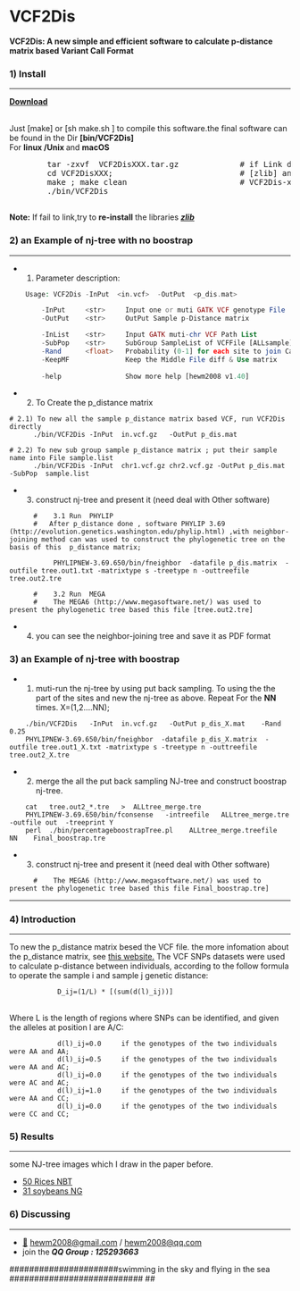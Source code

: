 # VCF2Dis
<b>VCF2Dis: A new simple and efficient software to calculate p-distance matrix based Variant Call Format</b>

###  1) Install
------------

<b> [Download](https://github.com/BGI-shenzhen/VCF2Dis/archive/v1.40.tar.gz) </b>


  </br> Just [make]  or [sh  make.sh ]  to compile this software.the final software can be found in the Dir <b>[bin/VCF2Dis]</b>
  </br> For <b>linux /Unix </b> and <b>macOS</b>
  <pre>
        tar -zxvf  VCF2DisXXX.tar.gz             # if Link do not work ,Try <b>re-install</b> [zlib]library
        cd VCF2DisXXX;                           # [zlib] and copy them to the library Dir
        make ; make clean                        # VCF2Dis-xx/src/include/zlib
        ./bin/VCF2Dis
  </pre>
  
**Note:** If fail to link,try to <b>re-install</b> the libraries [**_zlib_**](https://zlib.net/)

###  2) an Example of nj-tree with no boostrap 
------------
* 1) Parameter description:
```php
	Usage: VCF2Dis -InPut  <in.vcf>  -OutPut  <p_dis.mat>

		-InPut     <str>     Input one or muti GATK VCF genotype File
		-OutPut    <str>     OutPut Sample p-Distance matrix

		-InList    <str>     Input GATK muti-chr VCF Path List
		-SubPop    <str>     SubGroup SampleList of VCFFile [ALLsample]
		-Rand      <float>   Probability (0-1] for each site to join Calculation [1]
		-KeepMF              Keep the Middle File diff & Use matrix
		
		-help                Show more help [hewm2008 v1.40]

```

* 2) To Create the  p_distance matrix

```
# 2.1) To new all the sample p_distance matrix based VCF, run VCF2Dis directly
      ./bin/VCF2Dis	-InPut	in.vcf.gz	-OutPut p_dis.mat

# 2.2) To new sub group sample p_distance matrix ; put their sample name into File sample.list
      ./bin/VCF2Dis	-InPut	chr1.vcf.gz chr2.vcf.gz	-OutPut p_dis.mat  -SubPop  sample.list
```

* 3) construct nj-tree and present it (need deal with Other software)
```
      #    3.1 Run  PHYLIP  
      #   After p_distance done , software PHYLIP 3.69 (http://evolution.genetics.washington.edu/phylip.html) ,with neighbor-joining method can was used to construct the phylogenetic tree on the basis of this  p_distance matrix;
       
           PHYLIPNEW-3.69.650/bin/fneighbor  -datafile p_dis.matrix  -outfile tree.out1.txt -matrixtype s -treetype n -outtreefile tree.out2.tre

      #    3.2 Run  MEGA  
      #    The MEGA6 (http://www.megasoftware.net/) was used to present the phylogenetic tree based this file [tree.out2.tre]	
```
* 4) you can see the neighbor-joining tree and save it as PDF format


###  3) an Example of nj-tree with boostrap 

* 1) muti-run the nj-tree by using  put back sampling.
To using the the part of the sites and new the nj-tree as above. Repeat For the <b>NN</b> times. X=(1,2....NN);

```
    ./bin/VCF2Dis	-InPut	in.vcf.gz	-OutPut p_dis_X.mat    -Rand     0.25
    PHYLIPNEW-3.69.650/bin/fneighbor  -datafile p_dis_X.matrix  -outfile tree.out1_X.txt -matrixtype s -treetype n -outtreefile tree.out2_X.tre 
```

* 2) merge the all the  put back sampling  NJ-tree and construct  boostrap nj-tree.

```
	cat   tree.out2_*.tre   >  ALLtree_merge.tre
	PHYLIPNEW-3.69.650/bin/fconsense   -intreefile   ALLtree_merge.tre  -outfile out  -treeprint Y
	perl  ./bin/percentageboostrapTree.pl    ALLtree_merge.treefile    NN    Final_boostrap.tre
```
* 3) construct nj-tree and present it (need deal with Other software)
```
      #    The MEGA6 (http://www.megasoftware.net/) was used to present the phylogenetic tree based this file Final_boostrap.tre] 
```
------------
###  4) Introduction
------------
To new the p_distance matrix besed the VCF file. the more infomation about the p_distance matrix, see [this website.](http://evolution.genetics.washington.edu/phylip/doc/distance.html)
The VCF SNPs datasets were used to calculate p-distance between individuals, according to the follow formula to operate the sample i and sample j genetic distance:

                D_ij=(1/L) * [(sum(d(l)_ij))]

  </br> Where L is the length of regions where SNPs can be identified, and given the alleles at position l are A/C:
```
            d(l)_ij=0.0     if the genotypes of the two individuals were AA and AA;
            d(l)_ij=0.5     if the genotypes of the two individuals were AA and AC;
            d(l)_ij=0.0     if the genotypes of the two individuals were AC and AC;
            d(l)_ij=1.0     if the genotypes of the two individuals were AA and CC;
            d(l)_ij=0.0     if the genotypes of the two individuals were CC and CC;
```



###  5) Results
------------
some NJ-tree images which I draw in the paper before.

* [50 Rices NBT](http://www.nature.com/nbt/journal/v30/n1/images/nbt.2050-F1.jpg)
* [31 soybeans  NG]( http://www.nature.com/ng/journal/v42/n12/images/ng.715-F1.jpg)

###  6) Discussing
------------
- [:email:](https://github.com/BGI-shenzhen/PopLDdecay) hewm2008@gmail.com / hewm2008@qq.com
- join the<b><i> QQ Group : 125293663</b></i>


######################swimming in the sky and flying in the sea ########################### ##
